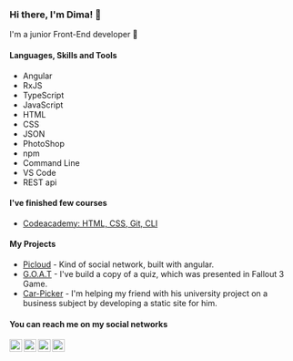### Hi there, I'm Dima! 🧐 

I'm a junior Front-End developer 👋


#### Languages, Skills and Tools
- Angular
- RxJS
- TypeScript
- JavaScript 
- HTML 
- CSS 
- JSON
- PhotoShop 
- npm 
- Command Line
- VS Code
- REST api
#### I've finished few courses 
- [Codeacademy: HTML, CSS, Git, CLI](https://www.codecademy.com/profiles/Masakovsky)

#### My Projects 
- [Picloud](https://picloud-project.web.app/) - Kind of social network, built with angular.
- [G.O.A.T](https://dimamasakovsky.github.io/G.O.A.T-Fallout-3-school-test/) - I've build a copy of a quiz, which was presented in Fallout 3 Game.  
- [Car-Picker](https://dimamasakovsky.github.io/car-picker-course-project/) - I'm helping my friend with his university project on a business subject by developing a static site for him.


#### You can reach me on my social networks
<a href="https://t.me/spitefulgut">
  <img align="left" alt="Dima's Telegram" width="22px" src="https://cdn.jsdelivr.net/npm/simple-icons@v3/icons/telegram.svg" />
</a>
<a href="https://www.instagram.com/dima_masakovsky/">
  <img align="left" alt="Dima's Instagram" width="22px" src="https://cdn.jsdelivr.net/npm/simple-icons@v3/icons/instagram.svg" />
</a>
<a href="https://www.linkedin.com/in/dima-masakovsky/">
  <img align="left" alt="Dima's LinkdeIN" width="22px" src="https://cdn.jsdelivr.net/npm/simple-icons@v3/icons/linkedin.svg" />
</a>
<a href="https://vk.com/dima_masak">
  <img align="left" alt="Dima's VK" width="22px" src="https://cdn.jsdelivr.net/npm/simple-icons@v3/icons/vk.svg" />
</a>
